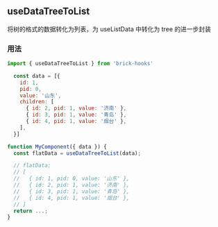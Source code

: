 ## useDataTreeToList

将树的格式的数据转化为列表，为 useListData 中转化为 tree 的进一步封装

### 用法

```javascript
import { useDataTreeToList } from 'brick-hooks'

  const data = [{
    id: 1,
    pid: 0,
    value: '山东',
    children: [
      { id: 2, pid: 1, value: '济南' },
      { id: 3, pid: 1, value: '青岛' },
      { id: 4, pid: 1, value: '烟台' },
    ],
  }]

function MyComponent({ data }) {
  const flatData = useDataTreeToList(data);

  // flatData:
  // [
  //   { id: 1, pid: 0, value: '山东' },
  //   { id: 2, pid: 1, value: '济南' },
  //   { id: 3, pid: 1, value: '青岛' },
  //   { id: 4, pid: 1, value: '烟台' },
  // ]
  return ...;
}
```

